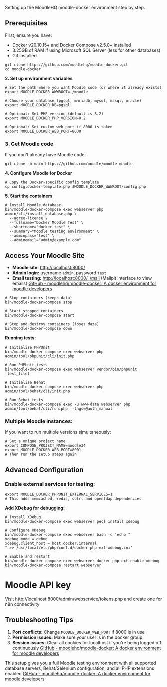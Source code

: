 Setting up the MoodleHQ moodle-docker environment step by step.

## **Prerequisites**

First, ensure you have:

- Docker v20.10.15+ and Docker Compose v2.5.0+ installed 
- 3.25GB of RAM if using Microsoft SQL Server (less for other databases)
- Git installed

```
git clone https://github.com/moodlehq/moodle-docker.git
cd moodle-docker
```

**2. Set up environment variables**

```
# Set the path where you want Moodle code (or where it already exists)
export MOODLE_DOCKER_WWWROOT=./moodle

# Choose your database (pgsql, mariadb, mysql, mssql, oracle)
export MOODLE_DOCKER_DB=pgsql

# Optional: Set PHP version (default is 8.2)
export MOODLE_DOCKER_PHP_VERSION=8.2

# Optional: Set custom web port if 8000 is taken
export MOODLE_DOCKER_WEB_PORT=8000
```

### **3. Get Moodle code**

If you don't already have Moodle code:

```
git clone -b main https://github.com/moodle/moodle moodle
```

**4. Configure Moodle for Docker**

```
# Copy the Docker-specific config template
cp config.docker-template.php $MOODLE_DOCKER_WWWROOT/config.php
```

**5. Start the containers**

```
# Install Moodle database
bin/moodle-docker-compose exec webserver php admin/cli/install_database.php \
  --agree-license \
  --fullname="Docker Moodle Test" \
  --shortname="docker_test" \
  --summary="Moodle testing environment" \
  --adminpass="test" \
  --adminemail="admin@example.com"
```


## **Access Your Moodle Site**

- **Moodle site:** [http://localhost:8000/](http://localhost:8000/)
- **Admin login:** username `admin`, password `test`
- **Email testing:** [http://localhost:8000/_/mail](http://localhost:8000/_/mail) (Mailpit interface to view emails) [GitHub - moodlehq/moodle-docker: A docker environment for moodle developers](https://github.com/moodlehq/moodle-docker)

```
# Stop containers (keeps data)
bin/moodle-docker-compose stop

# Start stopped containers
bin/moodle-docker-compose start

# Stop and destroy containers (loses data)
bin/moodle-docker-compose down
```


**Running tests:**

```
# Initialize PHPUnit
bin/moodle-docker-compose exec webserver php admin/tool/phpunit/cli/init.php

# Run PHPUnit tests
bin/moodle-docker-compose exec webserver vendor/bin/phpunit [test_file]

# Initialize Behat
bin/moodle-docker-compose exec webserver php admin/tool/behat/cli/init.php

# Run Behat tests
bin/moodle-docker-compose exec -u www-data webserver php admin/tool/behat/cli/run.php --tags=@auth_manual
```


### **Multiple Moodle instances:**

If you want to run multiple versions simultaneously:

```
# Set a unique project name
export COMPOSE_PROJECT_NAME=moodle34
export MOODLE_DOCKER_WEB_PORT=8001
# Then run the setup steps again
```


## **Advanced Configuration**

### **Enable external services for testing:**

```
export MOODLE_DOCKER_PHPUNIT_EXTERNAL_SERVICES=1
# This adds memcached, redis, solr, and openldap dependencies
```

**Add XDebug for debugging:**

```
# Install XDebug
bin/moodle-docker-compose exec webserver pecl install xdebug

# Configure XDebug
bin/moodle-docker-compose exec webserver bash -c 'echo "
xdebug.mode = debug
xdebug.client_host = host.docker.internal
" >> /usr/local/etc/php/conf.d/docker-php-ext-xdebug.ini'

# Enable and restart
bin/moodle-docker-compose exec webserver docker-php-ext-enable xdebug
bin/moodle-docker-compose restart webserver
```

# Moodle API key
Visit http://localhost:8000/admin/webservice/tokens.php and create one for n8n connectivity

## **Troubleshooting Tips**

1. **Port conflicts:** Change `MOODLE_DOCKER_WEB_PORT` if 8000 is in use
2. **Permission issues:** Make sure your user is in the docker group
3. **Session issues:** Clear all cookies for localhost if you're being logged off continuously [GitHub - moodlehq/moodle-docker: A docker environment for moodle developers](https://github.com/moodlehq/moodle-docker)

This setup gives you a full Moodle testing environment with all supported database servers, Behat/Selenium configuration, and all PHP extensions enabled [GitHub - moodlehq/moodle-docker: A docker environment for moodle developers](https://github.com/moodlehq/moodle-docker)

